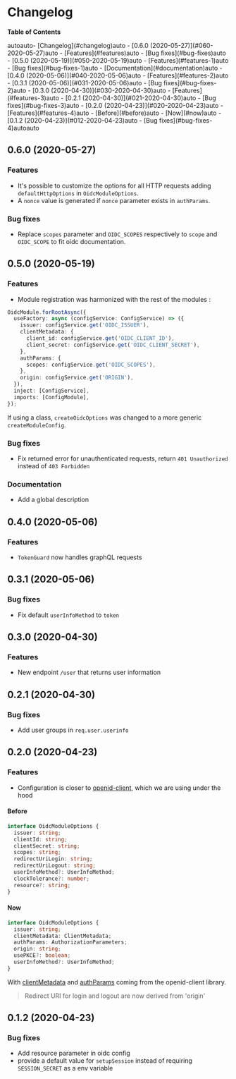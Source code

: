 # Changelog

**Table of Contents**

<!-- TOC -->autoauto- [Changelog](#changelog)auto    - [0.6.0 (2020-05-27)](#060-2020-05-27)auto        - [Features](#features)auto        - [Bug fixes](#bug-fixes)auto    - [0.5.0 (2020-05-19)](#050-2020-05-19)auto        - [Features](#features-1)auto        - [Bug fixes](#bug-fixes-1)auto        - [Documentation](#documentation)auto    - [0.4.0 (2020-05-06)](#040-2020-05-06)auto        - [Features](#features-2)auto    - [0.3.1 (2020-05-06)](#031-2020-05-06)auto        - [Bug fixes](#bug-fixes-2)auto    - [0.3.0 (2020-04-30)](#030-2020-04-30)auto        - [Features](#features-3)auto    - [0.2.1 (2020-04-30)](#021-2020-04-30)auto        - [Bug fixes](#bug-fixes-3)auto    - [0.2.0 (2020-04-23)](#020-2020-04-23)auto        - [Features](#features-4)auto            - [Before](#before)auto            - [Now](#now)auto    - [0.1.2 (2020-04-23)](#012-2020-04-23)auto        - [Bug fixes](#bug-fixes-4)autoauto<!-- /TOC -->

## 0.6.0 (2020-05-27)

### Features

- It's possible to customize the options for all HTTP requests adding `defaultHttpOptions` in `OidcModuleOptions`.
- A `nonce` value is generated if `nonce` parameter exists in `authParams`.

### Bug fixes

- Replace `scopes` parameter and `OIDC_SCOPES` respectively to `scope` and `OIDC_SCOPE` to fit oidc documentation.

## 0.5.0 (2020-05-19)

### Features

- Module registration was harmonized with the rest of the modules :

```ts
OidcModule.forRootAsync({
  useFactory: async (configService: ConfigService) => ({
    issuer: configService.get('OIDC_ISSUER'),
    clientMetadata: {
      client_id: configService.get('OIDC_CLIENT_ID'),
      client_secret: configService.get('OIDC_CLIENT_SECRET'),
    },
    authParams: {
      scopes: configService.get('OIDC_SCOPES'),
    },
    origin: configService.get('ORIGIN'),
  }),
  inject: [ConfigService],
  imports: [ConfigModule],
});
```

If using a class, `createOidcOptions` was changed to a more generic `createModuleConfig`.

### Bug fixes

- Fix returned error for unauthenticated requests, return `401 Unauthorized` instead of `403 Forbidden`

### Documentation

- Add a global description

## 0.4.0 (2020-05-06)

### Features

- `TokenGuard` now handles graphQL requests

## 0.3.1 (2020-05-06)

### Bug fixes

- Fix default `userInfoMethod` to `token`

## 0.3.0 (2020-04-30)

### Features

- New endpoint `/user` that returns user information

## 0.2.1 (2020-04-30)

### Bug fixes

- Add user groups in `req.user.userinfo`

## 0.2.0 (2020-04-23)

### Features

- Configuration is closer to [openid-client](https://github.com/panva/node-openid-client/blob/master/docs/README.md), which we are using under the hood

#### Before

```typescript
interface OidcModuleOptions {
  issuer: string;
  clientId: string;
  clientSecret: string;
  scopes: string;
  redirectUriLogin: string;
  redirectUriLogout: string;
  userInfoMethod?: UserInfoMethod;
  clockTolerance?: number;
  resource?: string;
}
```

#### Now

```typescript
interface OidcModuleOptions {
  issuer: string;
  clientMetadata: ClientMetadata;
  authParams: AuthorizationParameters;
  origin: string;
  usePKCE?: boolean;
  userInfoMethod?: UserInfoMethod;
}
```

With [clientMetadata](https://github.com/panva/node-openid-client/blob/master/docs/README.md#new-clientmetadata-jwks-options) and [authParams](https://github.com/panva/node-openid-client/blob/master/docs/README.md#clientauthorizationurlparameters) coming from the openid-client library.

> Redirect URI for login and logout are now derived from 'origin'

## 0.1.2 (2020-04-23)

### Bug fixes

- Add resource parameter in oidc config
- provide a default value for `setupSession` instead of requiring `SESSION_SECRET` as a env variable

